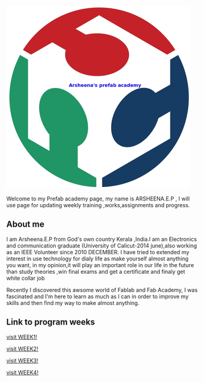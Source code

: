 ![](img/logo1.png)


Welcome to my Prefab academy page, my name is ARSHEENA.E.P , I will use page for updating weekly training ,works,assignments and progress.

## About me

I am Arsheena.E.P from God's own country Kerala ,India.I am an Electronics and communication graduate (University of Calicut-2014 june),also working as an IEEE Volunteer since 2010 DECEMBER. I have tried to extended my interest in use technology for dialy life as make yourself almost anything you want, in my opinion,it will play an important role in our life in the future than study theories ,win final exams and get a certificate and finaly get white collar job

Recently I discovered this awsome world of Fablab and Fab Academy, I was fascinated and I'm here to learn as much as I can in order to improve my skills and then find my way to make almost anything.

## Link to program weeks

[visit WEEK1!](week1.html)

[visit WEEK2!](week2.html)

[visit WEEK3!](week3.html)

[visit WEEK4!](week4.html)




